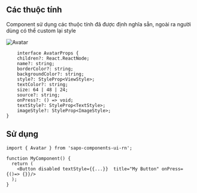 
## Các thuộc tính

Component sử dụng các thuộc tính đã được định nghĩa sẵn, ngoài ra người dùng có thể custom lại style

![Avatar](./assets/images/avatar.png)
```tsx
    interface AvatarProps {
    children?: React.ReactNode;
    name?: string;
    borderColor?: string;
    backgroundColor?: string;
    style?: StyleProp<ViewStyle>;
    textColor?: string;
    size: 64 | 48 | 24;
    source?: string;
    onPress?: () => void;
    textStyle?: StyleProp<TextStyle>;
    imageStyle?: StyleProp<ImageStyle>;
}
```

## Sử dụng

```tsx
import { Avatar } from 'sapo-components-ui-rn';

function MyComponent() {
  return (
    <Button disabled textStyle={{...}}  title="My Button" onPress={()=> {}}/>
  );
}
```

